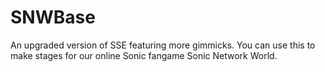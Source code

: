 # SNWBase
 An upgraded version of SSE featuring more gimmicks. You can use this to make stages for our online Sonic fangame Sonic Network World. 
